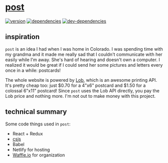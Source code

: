 # [post][post-href]

[![version][version-badge]][version-href]
[![dependencies][dependencies-badge]][dependencies-href]
[![dev-dependencies][dev-dependencies-badge]][dev-dependencies-href]


## inspiration

`post` is an idea I had when I was home in Colorado.  I was spending time with my grandma and it made me really sad that I couldn't communicate with her easily while I'm away.  She's hard of hearing and doesn't own a computer.  I realized it would be great if I could send her some pictures and letters every once in a while: postcards!

The whole website is powered by [Lob][lob-href], which is an awesome printing API.  It's pretty cheap too: just $0.70 for a 4"x6" postcard and $1.50 for a colossal 6"x11" postcard!  Since `post` uses the Lob API directly, you pay the Lob price and nothing more.  I'm not out to make money with this project.


## technical summary

Some code things used in `post`:

* React + Redux
* [csjs][csjs-href]
* Babel
* Netlify for hosting
* [Waffle.io][waffle-href] for organization


[version-badge]: https://img.shields.io/github/tag/scott113341/post.svg?label=version&style=flat-square
[version-href]: https://github.com/scott113341/post/tags

[dependencies-badge]: https://img.shields.io/david/scott113341/post/master.svg?style=flat-square
[dependencies-href]: https://david-dm.org/scott113341/post/master

[dev-dependencies-badge]: https://img.shields.io/david/dev/scott113341/post/master.svg?style=flat-square
[dev-dependencies-href]: https://david-dm.org/scott113341/post/master?type=dev

[post-href]: https://post.scotthardy.me
[lob-href]: https://lob.com
[csjs-href]: https://github.com/rtsao/csjs
[waffle-href]: https://waffle.io/scott113341/post
